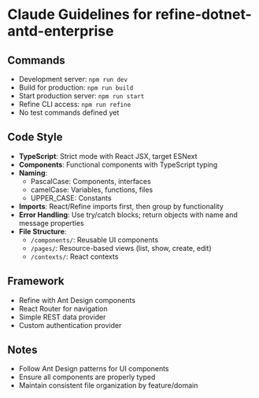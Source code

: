 # Claude Guidelines for refine-dotnet-antd-enterprise

## Commands
- Development server: `npm run dev`
- Build for production: `npm run build`
- Start production server: `npm run start`
- Refine CLI access: `npm run refine`
- No test commands defined yet

## Code Style
- **TypeScript**: Strict mode with React JSX, target ESNext
- **Components**: Functional components with TypeScript typing
- **Naming**:
  - PascalCase: Components, interfaces
  - camelCase: Variables, functions, files
  - UPPER_CASE: Constants
- **Imports**: React/Refine imports first, then group by functionality
- **Error Handling**: Use try/catch blocks; return objects with name and message properties
- **File Structure**:
  - `/components/`: Reusable UI components
  - `/pages/`: Resource-based views (list, show, create, edit)
  - `/contexts/`: React contexts

## Framework
- Refine with Ant Design components
- React Router for navigation
- Simple REST data provider
- Custom authentication provider

## Notes
- Follow Ant Design patterns for UI components
- Ensure all components are properly typed
- Maintain consistent file organization by feature/domain